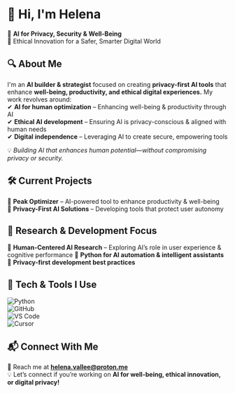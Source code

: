 # 👋 Hi, I'm Helena  

🚀 **AI for Privacy, Security & Well-Being**  
🔹 Ethical Innovation for a Safer, Smarter Digital World  

## 🔍 About Me  
I'm an **AI builder & strategist** focused on creating **privacy-first AI tools** that enhance **well-being, productivity, and ethical digital experiences.** My work revolves around:  
✔ **AI for human optimization** – Enhancing well-being & productivity through AI  
✔ **Ethical AI development** – Ensuring AI is privacy-conscious & aligned with human needs  
✔ **Digital independence** – Leveraging AI to create secure, empowering tools  

💡 *Building AI that enhances human potential—without compromising privacy or security.*  

## 🛠️ Current Projects  
🔹 **Peak Optimizer** – AI-powered tool to enhance productivity & well-being  
🔹 **Privacy-First AI Solutions** – Developing tools that protect user autonomy   

## 📖 Research & Development Focus  
🔹 **Human-Centered AI Research** – Exploring AI’s role in user experience & cognitive performance
🔹 **Python for AI automation & intelligent assistants**   
🔹 **Privacy-first development best practices**  

## 🚀 Tech & Tools I Use  
![Python](https://img.shields.io/badge/-Python-3776AB?style=flat&logo=python&logoColor=white)  
![GitHub](https://img.shields.io/badge/-GitHub-181717?style=flat&logo=github&logoColor=white)  
![VS Code](https://img.shields.io/badge/-VS%20Code-007ACC?style=flat&logo=visual-studio-code&logoColor=white)  
![Cursor](https://img.shields.io/badge/-Cursor-FFCA28?style=flat)  

## 📬 Connect With Me  
📩 Reach me at **[helena.vallee@proton.me](mailto:helena.vallee@proton.me)**  
💡 Let’s connect if you’re working on **AI for well-being, ethical innovation, or digital privacy!**  
